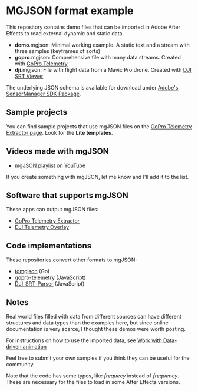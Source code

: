 # MGJSON format example

This repository contains demo files that can be imported in Adobe After Effects to read external dynamic and static data.

- **demo**.mgjson: Minimal working example. A static text and a stream with three samples (keyframes of sorts)
- **gopro**.mgjson: Comprehensive file with many data streams. Created with [GoPro Telemetry](https://goprotelemetryextractor.com/free)
- **dji**.mgjson: File with flight data from a Mavic Pro drone. Created with [DJI SRT Viewer](https://djitelemetryoverlay.com/srt-viewer)

The underlying JSON schema is available for download under [Adobe's SensorManager SDK Package](https://console.adobe.io/downloads/ae).

## Sample projects

You can find sample projects that use mgJSON files on the [GoPro Telemetry Extractor page](https://goprotelemetryextractor.com). Look for the **Lite templates**.

## Videos made with mgJSON

- [mgJSON playlist on YouTube](https://youtu.be/TAdxsTv4hPU?list=PLgoeWSWqXedI7FbZccAEudt2_t8qPX0Px)

If you create something with mgJSON, let me know and I'll add it to the list.

## Software that supports mgJSON

These apps can output mgJSON files:

- [GoPro Telemetry Extractor](https://goprotelemetryextractor.com)
- [DJI Telemetry Overlay](https://djitelemetryoverlay.com)

## Code implementations

These repositories convert other formats to mgJSON:

- [tomgjson](https://github.com/JuanIrache/tomgjson) (Go)
- [gopro-telemetry](https://github.com/JuanIrache/gopro-telemetry/blob/master/code/toMgjson.js) (JavaScript)
- [DJI_SRT_Parser](https://github.com/JuanIrache/DJI_SRT_Parser/blob/master/modules/toMGJSON.js) (JavaScript)

## Notes

Real world files filled with data from different sources can have different structures and data types than the examples here, but since online documentation is very scarce, I thought these demos were worth posting.

For instructions on how to use the imported data, see [Work with Data-driven animation](https://helpx.adobe.com/after-effects/using/data-driven-animations.html)

Feel free to submit your own samples if you think they can be useful for the community.

Note that the code has some typos, like _frequecy_ instead of _frequency_. These are necessary for the files to load in some After Effects versions.
